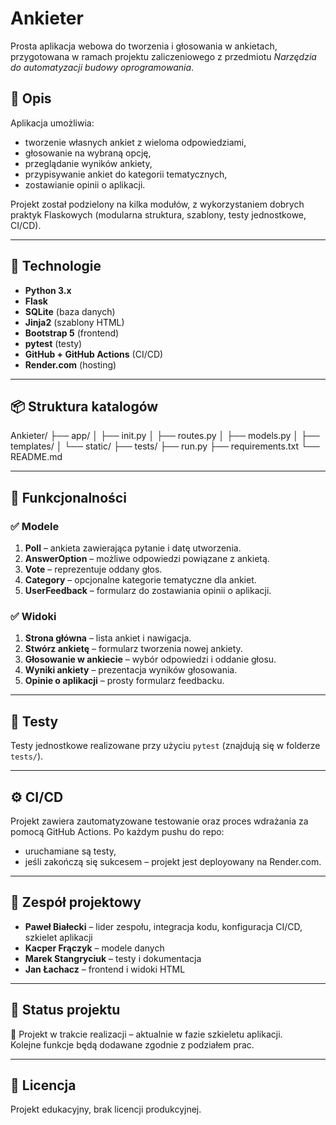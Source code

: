 # Ankieter

Prosta aplikacja webowa do tworzenia i głosowania w ankietach, przygotowana w ramach projektu zaliczeniowego z przedmiotu *Narzędzia do automatyzacji budowy oprogramowania*.

## 🧩 Opis

Aplikacja umożliwia:
- tworzenie własnych ankiet z wieloma odpowiedziami,
- głosowanie na wybraną opcję,
- przeglądanie wyników ankiety,
- przypisywanie ankiet do kategorii tematycznych,
- zostawianie opinii o aplikacji.

Projekt został podzielony na kilka modułów, z wykorzystaniem dobrych praktyk Flaskowych (modularna struktura, szablony, testy jednostkowe, CI/CD).

---

## 🚀 Technologie

- **Python 3.x**
- **Flask**
- **SQLite** (baza danych)
- **Jinja2** (szablony HTML)
- **Bootstrap 5** (frontend)
- **pytest** (testy)
- **GitHub + GitHub Actions** (CI/CD)
- **Render.com** (hosting)

---

## 📦 Struktura katalogów

Ankieter/
├── app/
│ ├── init.py
│ ├── routes.py
│ ├── models.py
│ ├── templates/
│ └── static/
├── tests/
├── run.py
├── requirements.txt
└── README.md


---

## 🧠 Funkcjonalności

### ✅ Modele

1. **Poll** – ankieta zawierająca pytanie i datę utworzenia.
2. **AnswerOption** – możliwe odpowiedzi powiązane z ankietą.
3. **Vote** – reprezentuje oddany głos.
4. **Category** – opcjonalne kategorie tematyczne dla ankiet.
5. **UserFeedback** – formularz do zostawiania opinii o aplikacji.

### ✅ Widoki

1. **Strona główna** – lista ankiet i nawigacja.
2. **Stwórz ankietę** – formularz tworzenia nowej ankiety.
3. **Głosowanie w ankiecie** – wybór odpowiedzi i oddanie głosu.
4. **Wyniki ankiety** – prezentacja wyników głosowania.
5. **Opinie o aplikacji** – prosty formularz feedbacku.

---

## 🧪 Testy

Testy jednostkowe realizowane przy użyciu `pytest` (znajdują się w folderze `tests/`).

---

## ⚙️ CI/CD

Projekt zawiera zautomatyzowane testowanie oraz proces wdrażania za pomocą GitHub Actions. Po każdym pushu do repo:
- uruchamiane są testy,
- jeśli zakończą się sukcesem – projekt jest deployowany na Render.com.

---

## 👥 Zespół projektowy

- **Paweł Białecki** – lider zespołu, integracja kodu, konfiguracja CI/CD, szkielet aplikacji
- **Kacper Frączyk** – modele danych
- **Marek Stangryciuk** – testy i dokumentacja
- **Jan Łachacz** – frontend i widoki HTML

---

## 📌 Status projektu

🔨 Projekt w trakcie realizacji – aktualnie w fazie szkieletu aplikacji.  
Kolejne funkcje będą dodawane zgodnie z podziałem prac.

---

## 📄 Licencja

Projekt edukacyjny, brak licencji produkcyjnej.

